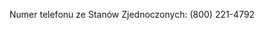 <Token xmlns:xlink="http://www.w3.org/1999/xlink">Numer telefonu ze Stanów Zjednoczonych: (800) 221-4792</Token>

<!--HONumber=Jul16_HO3-->


